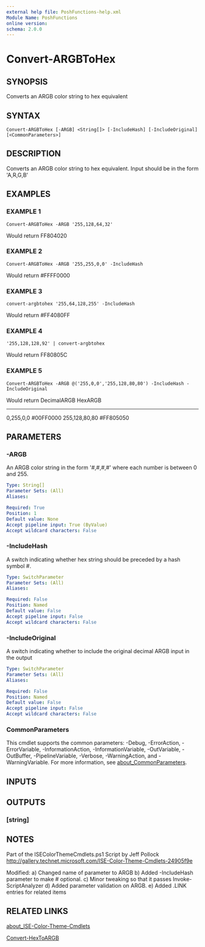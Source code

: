 ```yaml
---
external help file: PoshFunctions-help.xml
Module Name: PoshFunctions
online version:
schema: 2.0.0
---
```


# Convert-ARGBToHex

## SYNOPSIS
Converts an ARGB color string to hex equivalent

## SYNTAX

```
Convert-ARGBToHex [-ARGB] <String[]> [-IncludeHash] [-IncludeOriginal] [<CommonParameters>]
```

## DESCRIPTION
Converts an ARGB color string to hex equivalent.
Input should be in the form 'A,R,G,B'

## EXAMPLES

### EXAMPLE 1
```
Convert-ARGBToHex -ARGB '255,128,64,32'
```

Would return
FF804020

### EXAMPLE 2
```
Convert-ARGBToHex -ARGB '255,255,0,0' -IncludeHash
```

Would return
#FFFF0000

### EXAMPLE 3
```
convert-argbtohex '255,64,128,255' -IncludeHash
```

Would return
#FF4080FF

### EXAMPLE 4
```
'255,128,128,92' | convert-argbtohex
```

Would return
FF80805C

### EXAMPLE 5
```
Convert-ARGBToHex -ARGB @('255,0,0','255,128,80,80') -IncludeHash -IncludeOriginal
```

Would return
DecimalARGB   HexARGB
-----------   -------
0,255,0,0     #00FF0000
255,128,80,80 #FF805050

## PARAMETERS

### -ARGB
An ARGB color string in the form '#,#,#,#' where each number is between 0 and 255.

```yaml
Type: String[]
Parameter Sets: (All)
Aliases:

Required: True
Position: 1
Default value: None
Accept pipeline input: True (ByValue)
Accept wildcard characters: False
```

### -IncludeHash
A switch indicating whether hex string should be preceded by a hash symbol #.

```yaml
Type: SwitchParameter
Parameter Sets: (All)
Aliases:

Required: False
Position: Named
Default value: False
Accept pipeline input: False
Accept wildcard characters: False
```

### -IncludeOriginal
A switch indicating whether to include the original decimal ARGB input in the output

```yaml
Type: SwitchParameter
Parameter Sets: (All)
Aliases:

Required: False
Position: Named
Default value: False
Accept pipeline input: False
Accept wildcard characters: False
```

### CommonParameters
This cmdlet supports the common parameters: -Debug, -ErrorAction, -ErrorVariable, -InformationAction, -InformationVariable, -OutVariable, -OutBuffer, -PipelineVariable, -Verbose, -WarningAction, and -WarningVariable. For more information, see [about_CommonParameters](http://go.microsoft.com/fwlink/?LinkID=113216).

## INPUTS

## OUTPUTS

### [string]
## NOTES
Part of the ISEColorThemeCmdlets.ps1 Script by Jeff Pollock
http://gallery.technet.microsoft.com/ISE-Color-Theme-Cmdlets-24905f9e

Modified:
a) Changed name of parameter to ARGB
b) Added -IncludeHash parameter to make # optional.
c) Minor tweaking so that it passes Invoke-ScriptAnalyzer
d) Added parameter validation on ARGB.
e) Added .LINK entries for related items

## RELATED LINKS

[about_ISE-Color-Theme-Cmdlets]()

[Convert-HexToARGB]()

